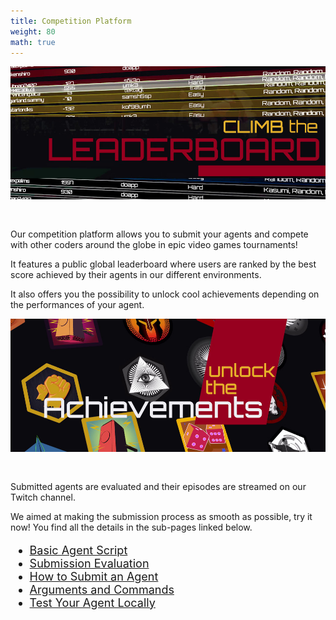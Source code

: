 ```yaml
---
title: Competition Platform
weight: 80
math: true
---
```


<figure style="margin-bottom:0px; margin-top:0px; margin-right:auto; margin-left:auto; width: 100%;">
  <img src="../../images/competitionPlatform/leaderboard.jpg" style="margin-top:0px;margin-bottom:30px;">
</figure>

Our competition platform allows you to submit your agents and compete with other coders around the globe in epic video games tournaments!

It features a public global leaderboard where users are ranked by the best score achieved by their agents in our different environments. 

It also offers you the possibility to unlock cool achievements depending on the performances of your agent. 

<figure style="margin-bottom:0px; margin-top:0px; margin-right:auto; margin-left:auto; width: 100%;">
  <img src="../../images/competitionPlatform/achievements.jpg" style="margin-top:0px;margin-bottom:30px;">
</figure>

Submitted agents are evaluated and their episodes are streamed on our Twitch channel.

We aimed at making the submission process as smooth as possible, try it now! You find all the details in the sub-pages linked below.

<div style="font-size:1.125rem;">

- <a href="./basicagentscript/">Basic Agent Script</a>
- <a href="./submissionevaluation/">Submission Evaluation</a>
- <a href="./howtosubmitanagent/">How to Submit an Agent</a>
- <a href="./argumentsandcommands/">Arguments and Commands</a>
- <a href="./testyouragentlocally">Test Your Agent Locally</a>
</div>

